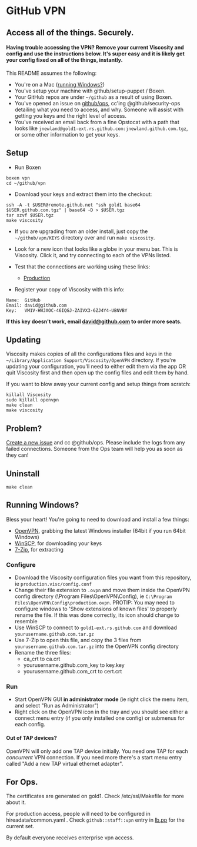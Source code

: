 # GitHub VPN

## Access all of the things. Securely.

#### Having trouble accessing the VPN? Remove your current Viscosity and config and use the instructions below. It's super easy and it is likely get your config fixed on all of the things, instantly.

This README assumes the following:

* You're on a Mac ([running Windows?](#running-windows))
* You've setup your machine with github/setup-puppet / Boxen.
* Your GitHub repos are under `~/github` as a result of using Boxen.
* You've opened an issue on [github/ops](https://github.com/github/ops), cc'ing @github/security-ops detailing what you need to access, and why. Someone will assist with getting you keys and the right level of access.
* You've received an email back from a fine Opstocat with a path that looks like `jnewland@gold1-ext.rs.github.com:jnewland.github.com.tgz`, or some other information to get your keys.

## Setup

* Run Boxen

```
boxen vpn
cd ~/github/vpn
```

* Download your keys and extract them into the checkout:

```
ssh -A -t $USER@remote.github.net "ssh gold1 base64 $USER.github.com.tgz" | base64 -D > $USER.tgz
tar xzvf $USER.tgz
make viscosity
```

* If you are upgrading from an older install, just copy the `~/github/vpn/KEYS` directory over and run `make viscosity`.

* Look for a new icon that looks like a globe in your menu bar. This is Viscosity. Click it, and try connecting to each of the VPNs listed.

* Test that the connections are working using these links:

  * [Production](http://aux1.rs.github.com:9292/)

* Register your copy of Viscosity with this info:

```
Name:  GitHub
Email: david@github.com
Key:   VM1V-HWJAOC-46IQGJ-ZAIVX3-6ZJ4Y4-UBNVBY
```

**If this key doesn't work, email david@github.com to order more seats.**

## Updating

Viscosity makes copies of all the configurations files and keys in the
`~/Library/Application Support/Viscosity/OpenVPN` directory. If you're
updating your configuration, you'll need to either edit them via the
app OR quit Viscosity first and then open up the config files and edit them
by hand.

If you want to blow away your current config and setup things from scratch:

    killall Viscosity
    sudo killall openvpn
    make clean
    make viscosity

## Problem?

[Create a new issue](https://github.com/github/vpn/issues/new) and cc @github/ops.
Please include the logs from any failed connections. Someone from the Ops team
will help you as soon as they can!

## Uninstall

    make clean

## Running Windows?

Bless your heart! You're going to need to download and install a few things:

* [OpenVPN](http://openvpn.net/index.php/open-source/downloads.html), grabbing the latest Windows installer (64bit if you  run 64bit Windows)
* [WinSCP](http://winscp.net), for downloading your keys
* [7-Zip](http://www.7-zip.org/), for extracting

### Configure


 * Download the Viscosity configuration files you want from this repository, ie `production.visc/config.conf`
 * Change their file extension to `.ovpn` and move them inside the
   OpenVPN config directory (\Program Files\OpenVPN\Config), ie `C:\Program Files\OpenVPN\Config\production.ovpn`. PROTIP: You may need to configure windows to 'Show extensions of known files' to properly rename the file. If this was done correctly, its icon should change to resemble
 * Use WinSCP to connect to `gold1-ext.rs.github.com` and download `yourusername.github.com.tar.gz`
 * Use 7-Zip to open this file, and copy the 3 files from `yourusername.github.com.tar.gz` into the OpenVPN config directory
 * Rename the three files:
   * ca_crt to ca.crt
   * yourusername.github.com_key to key.key
   * yourusername.github.com_crt to cert.crt

### Run
 * Start OpenVPN GUI **in administrator mode** (ie right click the menu item, and select "Run as Administrator")
 * Right click on the OpenVPN icon in the tray and you should see either a connect
   menu entry (if you only installed one config) or submenus for each config.

#### Out of TAP devices?
OpenVPN will only add one TAP device initially. You need one TAP for each
_concurrent_ VPN connection. If you need more there's a start menu entry
called "Add a new TAP virtual ethernet adapter".

## For Ops.

The certificates are generated on gold1. Check /etc/ssl/Makefile for more about it.

For production access, people will need to be configured in hireadata/common.yaml . Check `github::staff::vpn` entry in [lb.pp](https://github.com/github/puppet/blob/master/modules/github/manifests/role/lb.pp) for the current set.

By default everyone receives enterprise vpn access.
